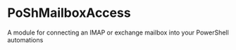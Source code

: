 # PoShMailboxAccess
 A module for connecting an IMAP or exchange mailbox into your PowerShell automations
